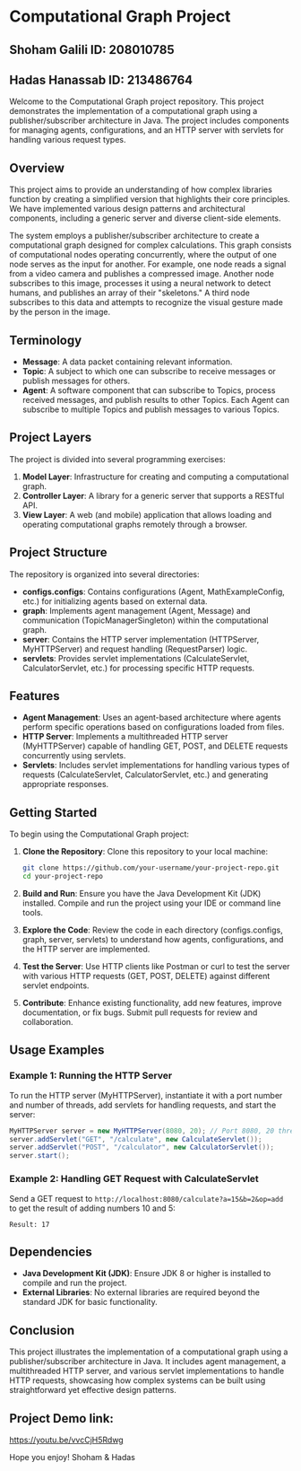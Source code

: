 # Computational Graph Project
## Shoham Galili ID: 208010785
## Hadas Hanassab ID: 213486764

Welcome to the Computational Graph project repository. This project demonstrates the implementation of a computational graph using a publisher/subscriber architecture in Java. The project includes components for managing agents, configurations, and an HTTP server with servlets for handling various request types.

## Overview

This project aims to provide an understanding of how complex libraries function by creating a simplified version that highlights their core principles. We have implemented various design patterns and architectural components, including a generic server and diverse client-side elements.

The system employs a publisher/subscriber architecture to create a computational graph designed for complex calculations. This graph consists of computational nodes operating concurrently, where the output of one node serves as the input for another. For example, one node reads a signal from a video camera and publishes a compressed image. Another node subscribes to this image, processes it using a neural network to detect humans, and publishes an array of their "skeletons." A third node subscribes to this data and attempts to recognize the visual gesture made by the person in the image.

## Terminology

- **Message**: A data packet containing relevant information.
- **Topic**: A subject to which one can subscribe to receive messages or publish messages for others.
- **Agent**: A software component that can subscribe to Topics, process received messages, and publish results to other Topics. Each Agent can subscribe to multiple Topics and publish messages to various Topics.

## Project Layers

The project is divided into several programming exercises:

1. **Model Layer**: Infrastructure for creating and computing a computational graph.
2. **Controller Layer**: A library for a generic server that supports a RESTful API.
3. **View Layer**: A web (and mobile) application that allows loading and operating computational graphs remotely through a browser.

## Project Structure

The repository is organized into several directories:

- **configs.configs**: Contains configurations (Agent, MathExampleConfig, etc.) for initializing agents based on external data.
- **graph**: Implements agent management (Agent, Message) and communication (TopicManagerSingleton) within the computational graph.
- **server**: Contains the HTTP server implementation (HTTPServer, MyHTTPServer) and request handling (RequestParser) logic.
- **servlets**: Provides servlet implementations (CalculateServlet, CalculatorServlet, etc.) for processing specific HTTP requests.

## Features

- **Agent Management**: Uses an agent-based architecture where agents perform specific operations based on configurations loaded from files.
- **HTTP Server**: Implements a multithreaded HTTP server (MyHTTPServer) capable of handling GET, POST, and DELETE requests concurrently using servlets.
- **Servlets**: Includes servlet implementations for handling various types of requests (CalculateServlet, CalculatorServlet, etc.) and generating appropriate responses.

## Getting Started

To begin using the Computational Graph project:

1. **Clone the Repository**: Clone this repository to your local machine:

   ```sh
   git clone https://github.com/your-username/your-project-repo.git
   cd your-project-repo
   ```

2. **Build and Run**: Ensure you have the Java Development Kit (JDK) installed. Compile and run the project using your IDE or command line tools.

3. **Explore the Code**: Review the code in each directory (configs.configs, graph, server, servlets) to understand how agents, configurations, and the HTTP server are implemented.

4. **Test the Server**: Use HTTP clients like Postman or curl to test the server with various HTTP requests (GET, POST, DELETE) against different servlet endpoints.

5. **Contribute**: Enhance existing functionality, add new features, improve documentation, or fix bugs. Submit pull requests for review and collaboration.

## Usage Examples

### Example 1: Running the HTTP Server

To run the HTTP server (MyHTTPServer), instantiate it with a port number and number of threads, add servlets for handling requests, and start the server:

```java
MyHTTPServer server = new MyHTTPServer(8080, 20); // Port 8080, 20 threads
server.addServlet("GET", "/calculate", new CalculateServlet());
server.addServlet("POST", "/calculator", new CalculatorServlet());
server.start();
```

### Example 2: Handling GET Request with CalculateServlet

Send a GET request to `http://localhost:8080/calculate?a=15&b=2&op=add` to get the result of adding numbers 10 and 5:

```
Result: 17
```

## Dependencies

- **Java Development Kit (JDK)**: Ensure JDK 8 or higher is installed to compile and run the project.
- **External Libraries**: No external libraries are required beyond the standard JDK for basic functionality.

## Conclusion

This project illustrates the implementation of a computational graph using a publisher/subscriber architecture in Java. It includes agent management, a multithreaded HTTP server, and various servlet implementations to handle HTTP requests, showcasing how complex systems can be built using straightforward yet effective design patterns.

## Project Demo link:
https://youtu.be/vvcCjH5Rdwg

Hope you enjoy! 
Shoham & Hadas
